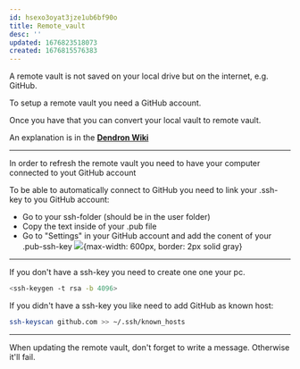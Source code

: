 ```yaml
---
id: hsexo3oyat3jze1ub6bf90o
title: Remote_vault
desc: ''
updated: 1676823518073
created: 1676815576383
---
```

A remote vault is not saved on your local drive but on the internet, e.g. GitHub.

To setup a remote vault you need a GitHub account.

Once you have that you can convert your local vault to remote vault.

An explanation is in the **[Dendron Wiki](https://wiki.dendron.so/notes/6682fca0-65ed-402c-8634-94cd51463cc4/#convert-vault)**

-------
In order to refresh the remote vault you need to have your computer connected to yout GitHub account

To be able to automatically connect to GitHub you need to link your .ssh-key to you GitHub account:

- Go to your ssh-folder (should be in the user folder)
- Copy the text inside of your .pub file
- Go to "Settings" in your GitHub account and add the conent of your .pub-ssh-key
![](/assets/images/2023-02-19-15-55-24.png){max-width: 600px, border: 2px solid gray}

------
If you don't have a ssh-key you need to create one one your pc.
``` zsh
<ssh-keygen -t rsa -b 4096>
```
If you didn't have a ssh-key you like need to add GitHub as known host:
```sh
ssh-keyscan github.com >> ~/.ssh/known_hosts
```
----
When updating the remote vault, don't forget to write a message. Otherwise it'll fail.
